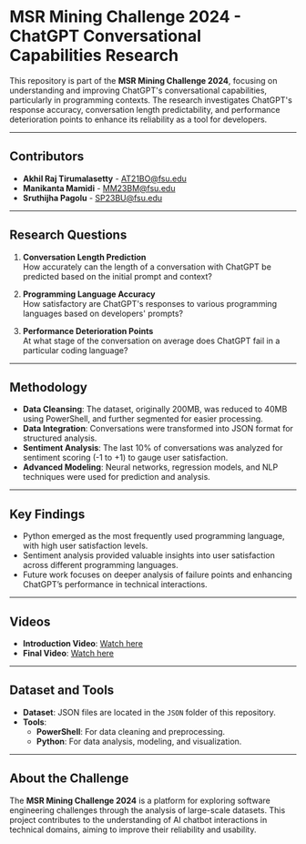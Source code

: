 # MSR Mining Challenge 2024 - ChatGPT Conversational Capabilities Research

This repository is part of the **MSR Mining Challenge 2024**, focusing on understanding and improving ChatGPT's conversational capabilities, particularly in programming contexts. The research investigates ChatGPT's response accuracy, conversation length predictability, and performance deterioration points to enhance its reliability as a tool for developers.

---

## Contributors
- **Akhil Raj Tirumalasetty** - [AT21BO@fsu.edu](mailto:AT21BO@fsu.edu)  
- **Manikanta Mamidi** - [MM23BM@fsu.edu](mailto:MM23BM@fsu.edu)  
- **Sruthijha Pagolu** - [SP23BU@fsu.edu](mailto:SP23BU@fsu.edu)  

---

## Research Questions
1. **Conversation Length Prediction**  
   How accurately can the length of a conversation with ChatGPT be predicted based on the initial prompt and context?  

2. **Programming Language Accuracy**  
   How satisfactory are ChatGPT's responses to various programming languages based on developers' prompts?  

3. **Performance Deterioration Points**  
   At what stage of the conversation on average does ChatGPT fail in a particular coding language?

---

## Methodology
- **Data Cleansing**: The dataset, originally 200MB, was reduced to 40MB using PowerShell, and further segmented for easier processing.  
- **Data Integration**: Conversations were transformed into JSON format for structured analysis.  
- **Sentiment Analysis**: The last 10% of conversations was analyzed for sentiment scoring (-1 to +1) to gauge user satisfaction.  
- **Advanced Modeling**: Neural networks, regression models, and NLP techniques were used for prediction and analysis.

---

## Key Findings
- Python emerged as the most frequently used programming language, with high user satisfaction levels.
- Sentiment analysis provided valuable insights into user satisfaction across different programming languages.
- Future work focuses on deeper analysis of failure points and enhancing ChatGPT’s performance in technical interactions.

---

## Videos
- **Introduction Video**: [Watch here](https://youtu.be/L0FowLOs9Yk)  
- **Final Video**: [Watch here](https://youtu.be/ksvfo56NMQQ)  

---

## Dataset and Tools
- **Dataset**: JSON files are located in the `JSON` folder of this repository.  
- **Tools**:  
  - **PowerShell**: For data cleaning and preprocessing.  
  - **Python**: For data analysis, modeling, and visualization.

---

## About the Challenge
The **MSR Mining Challenge 2024** is a platform for exploring software engineering challenges through the analysis of large-scale datasets. This project contributes to the understanding of AI chatbot interactions in technical domains, aiming to improve their reliability and usability.
